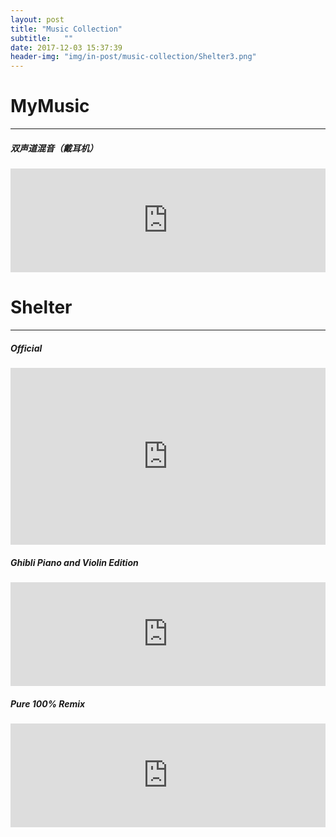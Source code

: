 ```yaml
---
layout: post
title: "Music Collection"
subtitle:   ""
date: 2017-12-03 15:37:39
header-img: "img/in-post/music-collection/Shelter3.png"
---
```

# MyMusic
-----
##### 双声道混音（戴耳机）
<iframe width="100%" height="166" scrolling="no" frameborder="no" src="https://w.soundcloud.com/player/?url=https%3A//api.soundcloud.com/tracks/364526906%3Fsecret_token%3Ds-vRzsZ&amp;color=%230c1424&amp;auto_play=false&amp;hide_related=false&amp;show_comments=true&amp;show_user=true&amp;show_reposts=false&amp;show_teaser=true"></iframe>

# Shelter
-----
##### Official
<div style="position:relative;height:0;padding-bottom:56.21%"><iframe src="https://www.youtube.com/embed/fzQ6gRAEoy0?ecver=2" style="position:absolute;width:100%;height:100%;left:0" width="641" height="360" frameborder="0" gesture="media" allow="encrypted-media" allowfullscreen></iframe></div>

##### Ghibli Piano and Violin Edition
<iframe width="100%" height="166" scrolling="no" frameborder="no" src="https://w.soundcloud.com/player/?url=https%3A//api.soundcloud.com/tracks/362855063&amp;color=%23ff5500&amp;auto_play=false&amp;hide_related=false&amp;show_comments=true&amp;show_user=true&amp;show_reposts=false&amp;show_teaser=true"></iframe>

##### Pure 100% Remix
<iframe width="100%" height="166" scrolling="no" frameborder="no" src="https://w.soundcloud.com/player/?url=https%3A//api.soundcloud.com/tracks/293413449&amp;color=%23ff5500&amp;auto_play=false&amp;hide_related=false&amp;show_comments=true&amp;show_user=true&amp;show_reposts=false&amp;show_teaser=true"></iframe>
